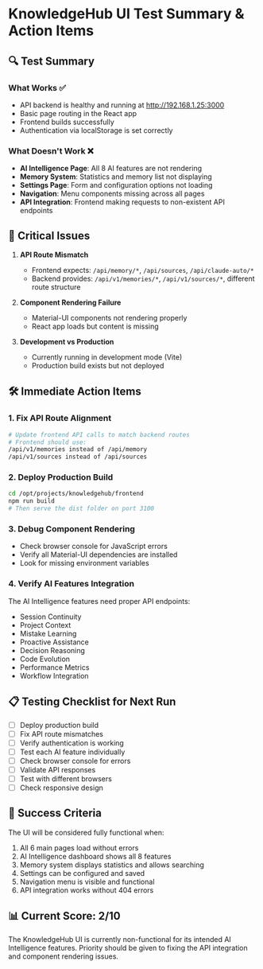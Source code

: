 # KnowledgeHub UI Test Summary & Action Items

## 🔍 Test Summary

### What Works ✅
- API backend is healthy and running at http://192.168.1.25:3000
- Basic page routing in the React app
- Frontend builds successfully
- Authentication via localStorage is set correctly

### What Doesn't Work ❌
- **AI Intelligence Page**: All 8 AI features are not rendering
- **Memory System**: Statistics and memory list not displaying
- **Settings Page**: Form and configuration options not loading
- **Navigation**: Menu components missing across all pages
- **API Integration**: Frontend making requests to non-existent API endpoints

## 🚨 Critical Issues

1. **API Route Mismatch**
   - Frontend expects: `/api/memory/*`, `/api/sources`, `/api/claude-auto/*`
   - Backend provides: `/api/v1/memories/*`, `/api/v1/sources/*`, different route structure

2. **Component Rendering Failure**
   - Material-UI components not rendering properly
   - React app loads but content is missing

3. **Development vs Production**
   - Currently running in development mode (Vite)
   - Production build exists but not deployed

## 🛠️ Immediate Action Items

### 1. Fix API Route Alignment
```bash
# Update frontend API calls to match backend routes
# Frontend should use:
/api/v1/memories instead of /api/memory
/api/v1/sources instead of /api/sources
```

### 2. Deploy Production Build
```bash
cd /opt/projects/knowledgehub/frontend
npm run build
# Then serve the dist folder on port 3100
```

### 3. Debug Component Rendering
- Check browser console for JavaScript errors
- Verify all Material-UI dependencies are installed
- Look for missing environment variables

### 4. Verify AI Features Integration
The AI Intelligence features need proper API endpoints:
- Session Continuity
- Project Context  
- Mistake Learning
- Proactive Assistance
- Decision Reasoning
- Code Evolution
- Performance Metrics
- Workflow Integration

## 📋 Testing Checklist for Next Run

- [ ] Deploy production build
- [ ] Fix API route mismatches
- [ ] Verify authentication is working
- [ ] Test each AI feature individually
- [ ] Check browser console for errors
- [ ] Validate API responses
- [ ] Test with different browsers
- [ ] Check responsive design

## 🎯 Success Criteria

The UI will be considered fully functional when:
1. All 6 main pages load without errors
2. AI Intelligence dashboard shows all 8 features
3. Memory system displays statistics and allows searching
4. Settings can be configured and saved
5. Navigation menu is visible and functional
6. API integration works without 404 errors

## 📊 Current Score: 2/10

The KnowledgeHub UI is currently non-functional for its intended AI Intelligence features. Priority should be given to fixing the API integration and component rendering issues.